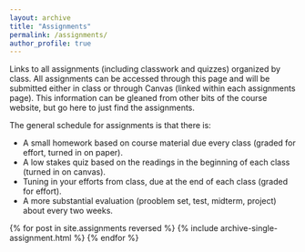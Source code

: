 ```yaml
---
layout: archive
title: "Assignments"
permalink: /assignments/
author_profile: true
---
```


Links to all assignments (including classwork and quizzes) organized by class. All assignments can be accessed through this page and will be submitted either in class or through Canvas (linked within each assignments page). This information can be gleaned from other bits of the course website, but go here to just find the assignments.

The general schedule for assignments is that there is:      
- A small homework based on course material due every class (graded for effort, turned in on paper).   
- A low stakes quiz based on the readings  in the beginning of each class (turned in on canvas).    
- Tuning in your efforts from class, due at the end of each class (graded for effort).     
- A more substantial evaluation (prooblem set, test, midterm, project) about every two weeks.

<!--- {% include base_path %}--->

{% for post in site.assignments reversed %}
  {% include archive-single-assignment.html %}
{% endfor %}
